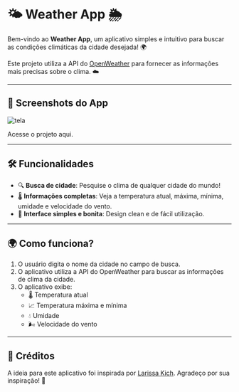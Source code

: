 # 🌤️ **Weather App** 🌦️

Bem-vindo ao **Weather App**, um aplicativo simples e intuitivo para buscar as condições climáticas da cidade desejada! 🌍

Este projeto utiliza a API do [OpenWeather](https://openweathermap.org/) para fornecer as informações mais precisas sobre o clima. ☁️

---

## 📸 **Screenshots do App**

![tela](https://github.com/user-attachments/assets/b0aadf73-dc09-4409-ab3b-3530b2013a23)

Acesse o projeto aqui.

---

## 🛠️ **Funcionalidades**

- 🔍 **Busca de cidade**: Pesquise o clima de qualquer cidade do mundo!
- 🌡️ **Informações completas**: Veja a temperatura atual, máxima, mínima, umidade e velocidade do vento.
- 📱 **Interface simples e bonita**: Design clean e de fácil utilização.

---

## 🌍 **Como funciona?**

1. O usuário digita o nome da cidade no campo de busca.
2. O aplicativo utiliza a API do OpenWeather para buscar as informações de clima da cidade.
3. O aplicativo exibe:
   - 🌡️ Temperatura atual
   - 📈 Temperatura máxima e mínima
   - 💧 Umidade
   - 🌬️ Velocidade do vento

---

## 🙌 **Créditos**

A ideia para este aplicativo foi inspirada por [Larissa Kich](https://github.com/Larissakich). Agradeço por sua inspiração! 🙏
